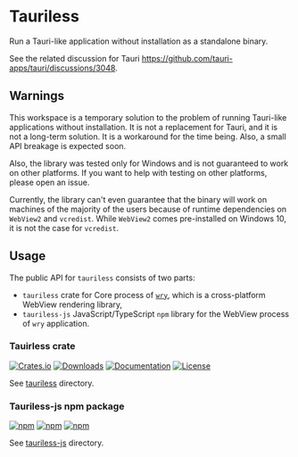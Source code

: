 # Tauriless

Run a Tauri-like application without installation as a standalone binary.

See the related discussion for Tauri <https://github.com/tauri-apps/tauri/discussions/3048>.

## Warnings

This workspace is a temporary solution to the problem of running Tauri-like applications without installation. It is not a replacement for Tauri, and it is not a long-term solution. It is a workaround for the time being. Also, a small API breakage is expected soon.

Also, the library was tested only for Windows and is not guaranteed to work on other platforms. If you want to help with testing on other platforms, please open an issue.

Currently, the library can't even guarantee that the binary will work on machines of the majority of the users because of runtime dependencies on `WebView2` and `vcredist`. While `WebView2` comes pre-installed on Windows 10, it is not the case for `vcredist`.

## Usage

The public API for `tauriless` consists of two parts:

* `tauriless` crate for Core process of [`wry`](https://crates.io/crates/wry), which is a cross-platform WebView rendering library,
* `tauriless-js` JavaScript/TypeScript `npm` library for the WebView process of `wry` application.

### Tauirless crate

[![Crates.io](https://img.shields.io/crates/v/tauriless)](https://crates.io/crates/tauriless)
[![Downloads](https://img.shields.io/crates/d/tauriless.svg)](https://crates.io/crates/tauriless)
[![Documentation](https://docs.rs/tauriless/badge.svg)](https://docs.rs/tauriless)
[![License](https://img.shields.io/crates/l/tauriless)](https://crates.io/crates/tauriless)

See [tauriless](./tauriless) directory.

### Tauriless-js npm package

[![npm](https://img.shields.io/npm/v/tauriless-js)](https://www.npmjs.com/package/tauriless-js)
[![npm](https://img.shields.io/npm/dt/tauriless-js)](https://www.npmjs.com/package/tauriless-js)
[![npm](https://img.shields.io/npm/l/tauriless-js)](https://www.npmjs.com/package/tauriless-js)

See [tauriless-js](./tauriless-js) directory.
